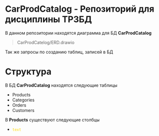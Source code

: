 # CarProdCatalog - Репозиторий для дисциплины ТРЗБД
В данном репозитории находятся диаграмма для БД **CarProdCatalog** 
>CarProdCatelog/ERD.drawio

Так же запросы по созданию таблиц, записей в БД
# Структура
В БД **CarProdCatalog** находятся следующие таблицы
* Products
* Categories
* Orders
* Customers

В **Products** существуют следующие столбцы
<ul>
  <li><code style="color : gold">text</code></li>  
<ul>

